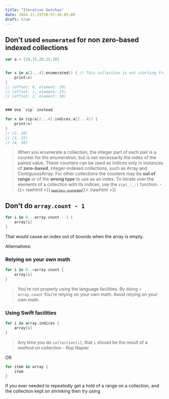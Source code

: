 ```yaml
---
title: "Iteration Gotchas"
date: 2024-11-15T10:57:16-05:00
draft: true
---
```


## Don't used `enumerated` for non zero-based indexed collections

```swift
var a = [10,15,20,25,30]


for x in a[2...4].enumerated() { // This collection is not starting from its zero index. So `enumerated` can become faulty. 
    print(x)
}
// (offset: 0, element: 20)
// (offset: 1, element: 25)
// (offset: 2, element: 30)


### Use `zip` instead

for x in zip(a[2...4].indices,a[2...4]) {
    print(x)
}
// (2, 20)
// (3, 25)
// (4, 30)
```


> When you enumerate a collection, the integer part of each pair is a counter for the enumeration, but is not necessarily the index of the paired value. These counters can be used as indices only in instances of **zero-based**, integer-indexed collections, such as Array and ContiguousArray. For other collections the counters may be **out of range** or of the **wrong type** to use as an index. To iterate over the elements of a collection with its indices, use the `zip(_:_:)` function. - {{< rawhtml >}}<small><small><small> <a href="https://developer.apple.com/documentation/swift/array/enumerated()">Apple Docs - enumerated</a></small></small></small>{{< /rawhtml >}}

## Don't do `array.count - 1`

```swift
for i in 0...array.count - 1 {
    array[i]
}
```

That would cause an index out of bounds when the array is empty.  

Alternatives: 

### Relying on your own math
```swift
for i in 0..<array.count {
    array[i]
}
```

 > You're not properly using the language facilities. By doing `< array.count` You're relying on your own math. Avoid relying on your own math.

### Using Swift facilities

```swift
for i in array.indices {
    array[i]
}
```

> Any time you do `collection[i]`, that `i` should be the result of a *method* on collection - Rop Napier

OR

```swift
for item in array {
    item
}
```

If you ever needed to repeatedly get a hold of a range on a collection, and the collection kept on shrinking then try using 